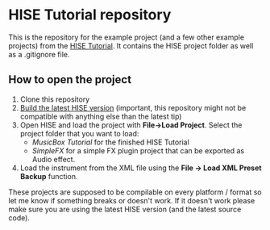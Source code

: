 # HISE Tutorial repository

This is the repository for the example project (and a few other example projects) from the [HISE Tutorial](http://hise.audio/manual/Tutorial1.php). 
It contains the HISE project folder as well as a .gitignore file.

## How to open the project

1. Clone this repository
2. [Build the latest HISE version](https://github.com/christophhart/HISE/blob/master/README.md#how-to-compile-hise) (important, this repository might not be compatible with anything else than the latest tip)
3. Open HISE and load the project with **File->Load Project**. Select the project folder that you want to load:
   - *MusicBox Tutorial* for the finished HISE Tutorial
   - *SimpleFX* for a simple FX plugin project that can be exported as Audio effect.
4. Load the instrument from the XML file using the **File -> Load XML Preset Backup** function.

These projects are supposed to be compilable on every platform / format so let me know if something breaks or doesn't work. If it doesn't work please make sure you are using the latest HISE version (and the latest source code).


